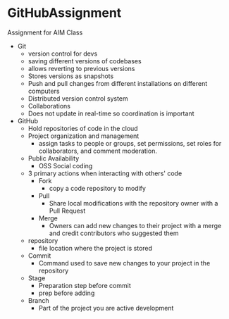 # GitHubAssignment
Assignment for AIM Class

- Git 
    - version control for devs
    - saving different versions of codebases
    - allows reverting to previous versions
    - Stores versions as snapshots
    - Push and pull changes from different installations on different computers
    - Distributed version control system
    - Collaborations
    - Does not update in real-time so coordination is important
- GitHub
    - Hold repositories of code in the cloud
    - Project organization and management
        - assign tasks to people or groups, set permissions, set roles for collaborators, and comment moderation.
    - Public Availability
        - OSS Social coding
    - 3 primary actions  when interacting with others' code
        - Fork
            - copy a code repository to modify
        - Pull
            - Share local modifications with the repository owner with a Pull Request
        - Merge
            - Owners can add new changes to their project with a merge and credit contributors who suggested them
    - repository
        - file location where the project is stored
    - Commit
        - Command used to save new changes to your project in the repository
    - Stage
        - Preparation step before commit
        - prep before adding
    - Branch
        - Part of the project you are active development
